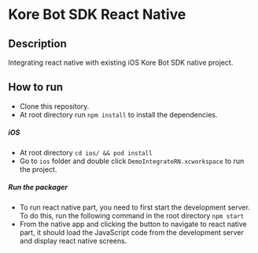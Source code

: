 # Kore Bot SDK React Native

## Description
Integrating react native with existing iOS Kore Bot SDK native project.

## How to run
* Clone this repository.
* At root directory run `npm install` to install the dependencies.
##### iOS
* At root directory `cd ios/ && pod install`
* Go to `ios` folder and double click `DemoIntegrateRN.xcworkspace` to run the project.
##### Run the packager
* To run react native part, you need to first start the development server. To do this, run the following command in the root directory `npm start`
* From the  native app and clicking the button to navigate to react native part, it should load the JavaScript code from the development server and display react native screens.


